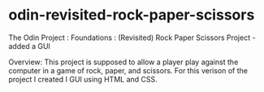 # odin-revisited-rock-paper-scissors
The Odin Project : Foundations : (Revisited) Rock Paper Scissors Project - added a GUI

Overview: This project is supposed to allow a player play against the computer in a game of rock, paper, and scissors. For this verison of the project I created I GUI using HTML and CSS.
